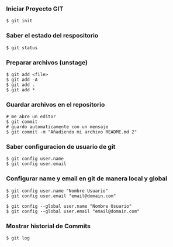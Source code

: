### Iniciar Proyecto GIT

    $ git init

### Saber el estado del respositorio

    $ git status

### Preparar archivos (unstage)

    $ git add <file>
    $ git add -A
    $ git add .
    $ git add *

### Guardar archivos en el repositorio

    # me abre un editor
    $ git commit 
    # guardo automaticamente con un mensaje
    $ git commit -m "Añadiendo mi archivo README.md 2"


### Saber configuracion de usuario de git

    $ git config user.name
    $ git config user.email

### Configurar name y email en git de manera local y global

    $ git config user.name "Nombre Usuario"
    $ git config user.email "email@domain.com"

    $ git config --global user.name "Nombre Usuario"
    $ git config --global user.email "email@domain.com"

### Mostrar historial de Commits

    $ git log